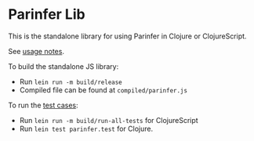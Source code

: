 # Parinfer Lib

This is the standalone library for using Parinfer in Clojure or ClojureScript.

See [usage notes].

[usage notes]:https://github.com/shaunlebron/parinfer#using-as-a-library

To build the standalone JS library:

- Run `lein run -m build/release`
- Compiled file can be found at `compiled/parinfer.js`

To run the [test cases]:

- Run `lein run -m build/run-all-tests` for ClojureScript
- Run `lein test parinfer.test` for Clojure.

[test cases]:test/parinfer/cases

